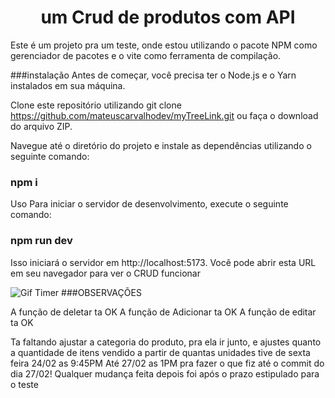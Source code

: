 








<h1 align="center">um Crud de produtos com API</h1>
Este é um projeto pra um teste, onde estou utilizando o pacote NPM como gerenciador de pacotes e o vite como ferramenta de compilação.

###instalação
Antes de começar, você precisa ter o Node.js e o Yarn instalados em sua máquina.

Clone este repositório utilizando git clone https://github.com/mateuscarvalhodev/myTreeLink.git ou faça o download do arquivo ZIP.

Navegue até o diretório do projeto e instale as dependências utilizando o seguinte comando:
### npm i

Uso
Para iniciar o servidor de desenvolvimento, execute o seguinte comando:

### npm run dev

Isso iniciará o servidor em http://localhost:5173. Você pode abrir esta URL em seu navegador para ver o CRUD funcionar

![Gif Timer](https://media.giphy.com/media/v1.Y2lkPTc5MGI3NjExMDhkMzRhYzI3MGY2ZDBiYWZjNGJkMzNjMjM0NWExNjUzNzBiNzc5MSZjdD1n/0Mdv45TC7lP9R0CCL0/giphy.gif)
###OBSERVAÇÕES

A função de deletar ta OK
A função de Adicionar ta OK
A função de editar ta OK


Ta faltando ajustar a categoria do produto, pra ela ir junto, e ajustes quanto a quantidade de itens vendido a partir de quantas unidades
tive de sexta feira 24/02 as 9:45PM Até 27/02 as 1PM pra fazer o que fiz até o commit do dia 27/02! Qualquer mudança feita depois foi após o prazo estipulado para o teste
